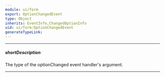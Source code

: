 ```yaml
---
module: ui/form
export: OptionChangedEvent
type: Object
inherits: EventInfo,ChangedOptionInfo
uid: ui/form:OptionChangedEvent
generateTypeLink: 
---
```

---
##### shortDescription
The type of the optionChanged event handler's argument.

---
<!-- Description goes here -->